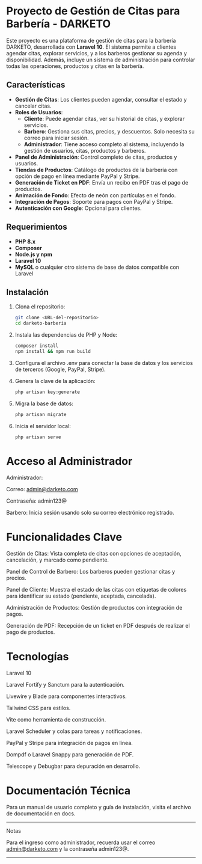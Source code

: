 

# Proyecto de Gestión de Citas para Barbería - DARKETO

Este proyecto es una plataforma de gestión de citas para la barbería DARKETO, desarrollada con **Laravel 10**. El sistema permite a clientes agendar citas, explorar servicios, y a los barberos gestionar su agenda y disponibilidad. Además, incluye un sistema de administración para controlar todas las operaciones, productos y citas en la barbería.

## Características

- **Gestión de Citas**: Los clientes pueden agendar, consultar el estado y cancelar citas.
- **Roles de Usuarios**:
  - **Cliente**: Puede agendar citas, ver su historial de citas, y explorar servicios.
  - **Barbero**: Gestiona sus citas, precios, y descuentos. Solo necesita su correo para iniciar sesión.
  - **Administrador**: Tiene acceso completo al sistema, incluyendo la gestión de usuarios, citas, productos y barberos.
- **Panel de Administración**: Control completo de citas, productos y usuarios.
- **Tiendas de Productos**: Catálogo de productos de la barbería con opción de pago en línea mediante PayPal y Stripe.
- **Generación de Ticket en PDF**: Envía un recibo en PDF tras el pago de productos.
- **Animación de Fondo**: Efecto de neón con partículas en el fondo.
- **Integración de Pagos**: Soporte para pagos con PayPal y Stripe.
- **Autenticación con Google**: Opcional para clientes.
  
## Requerimientos

- **PHP 8.x**
- **Composer**
- **Node.js y npm**
- **Laravel 10**
- **MySQL** o cualquier otro sistema de base de datos compatible con Laravel

## Instalación

1. Clona el repositorio:

   ```bash
   git clone <URL-del-repositorio>
   cd darketo-barberia
   ```
2. Instala las dependencias de PHP y Node:
   ```bash
   composer install
   npm install && npm run build
   ```

3. Configura el archivo .env para conectar la base de datos y los servicios de terceros (Google, PayPal, Stripe).


4. Genera la clave de la aplicación:
   ```bash
   php artisan key:generate
   ```

5. Migra la base de datos:
   ```bash
   php artisan migrate
   ```

6. Inicia el servidor local:
   ```bash
   php artisan serve
   ```

# Acceso al Administrador 

Administrador:

Correo: admin@darketo.com

Contraseña: admin123@


Barbero: Inicia sesión usando solo su correo electrónico registrado.


# Funcionalidades Clave
 
Gestión de Citas: Vista completa de citas con opciones de aceptación, cancelación, y marcado como pendiente.

Panel de Control de Barbero: Los barberos pueden gestionar citas y precios.

Panel de Cliente: Muestra el estado de las citas con etiquetas de colores para identificar su estado (pendiente, aceptada, cancelada).

Administración de Productos: Gestión de productos con integración de pagos.

Generación de PDF: Recepción de un ticket en PDF después de realizar el pago de productos.


# Tecnologías

Laravel 10

Laravel Fortify y Sanctum para la autenticación.

Livewire y Blade para componentes interactivos.

Tailwind CSS para estilos.

Vite como herramienta de construcción.

Laravel Scheduler y colas para tareas y notificaciones.

PayPal y Stripe para integración de pagos en línea.

Dompdf o Laravel Snappy para generación de PDF.

Telescope y Debugbar para depuración en desarrollo.


# Documentación Técnica

Para un manual de usuario completo y guía de instalación, visita el archivo de documentación en docs.




---

Notas

Para el ingreso como administrador, recuerda usar el correo admin@darketo.com y la contraseña admin123@.


---


